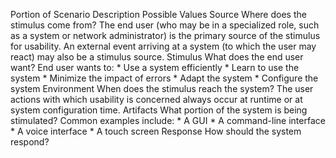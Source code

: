 Portion of Scenario Description Possible Values Source Where does the stimulus come from? The end user (who may be in a specialized role, such as a system or network administrator) is the primary source of the stimulus for usability. An external event arriving at a system (to which the user may react) may also be a stimulus source. Stimulus What does the end user want? End user wants to: *  Use a system efficiently *  Learn to use the system *  Minimize the impact of errors *  Adapt the system *  Configure the system Environment When does the stimulus reach the system? The user actions with which usability is concerned always occur at runtime or at system configuration time. Artifacts What portion of the system is being stimulated? Common examples include: *  A GUI *  A command-line interface *  A voice interface *  A touch screen Response How should the system respond?